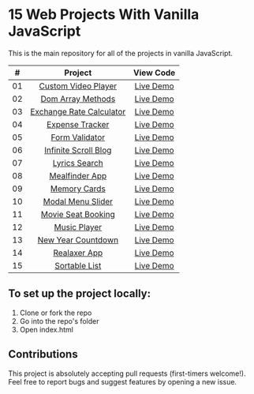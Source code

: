 # 15 Web Projects With Vanilla JavaScript

This is the main repository for all of the projects in vanilla JavaScript.


|  #  |            Project             | View Code |
| :-: | :----------------------------: | :-------: |
| 01  |       [Custom Video Player](https://github.com/sagar-barapatre/Vanilla-Web-Projects/tree/master/custom%20video%20player)       | [Live Demo](https://customvideoplayer-sagar-barapatre.netlify.app/)  |
| 02  |     [Dom Array Methods](https://github.com/sagar-barapatre/Vanilla-Web-Projects/tree/master/dom-array-methods)    | [Live Demo](https://domarraymethod-sagar-barapatre.netlify.app/)  |
| 03  |    [Exchange Rate Calculator](https://github.com/sagar-barapatre/Vanilla-Web-Projects/tree/master/exchange-rate)     | [Live Demo](https://exchange-rate-sagar-barapatre.netlify.app/)  |
| 04  |  [Expense Tracker](https://github.com/sagar-barapatre/Vanilla-Web-Projects/tree/master/expense-tracker)  | [Live Demo](https://expensetracker-sagar-barapatre.netlify.app/)  |
| 05  | [Form Validator](https://github.com/sagar-barapatre/Vanilla-Web-Projects/tree/master/form-validator)  | [Live Demo](https://formvalidator-sagar-barapatre.netlify.app/)  |
| 06  |    [Infinite Scroll Blog](https://github.com/sagar-barapatre/Vanilla-Web-Projects/tree/master/infinite_scroll_blog)    | [Live Demo](https://infinitescrollblog-sagar-barapatre.netlify.app/)  |
| 07  |        [Lyrics Search](https://github.com/sagar-barapatre/Vanilla-Web-Projects/tree/master/lyrics-search)       | [Live Demo](https://lyricssearch-sagar-barapatre.netlify.app/)  |
| 08  |       [Mealfinder App](https://github.com/sagar-barapatre/Vanilla-Web-Projects/tree/master/meal-finder)      | [Live Demo](https://mealfinder-sagar-barapatre.netlify.app/)  |
| 09  |      [Memory Cards](https://github.com/sagar-barapatre/Vanilla-Web-Projects/tree/master/memory-cards)       | [Live Demo](https://memorycards-sagar-barapatre.netlify.app/)  |
| 10  |        [Modal Menu Slider](https://github.com/sagar-barapatre/Vanilla-Web-Projects/tree/master/modal-menu-slider)       | [Live Demo](https://modalmenuslider-sagar-barapatre.netlify.app/)  |
| 11  |     [Movie Seat Booking](https://github.com/sagar-barapatre/Vanilla-Web-Projects/tree/master/movie-seat-booking)     | [Live Demo](https://movieseatbooking-sagar-barapatre.netlify.app/)  |
| 12  |        [Music Player](https://github.com/sagar-barapatre/Vanilla-Web-Projects/tree/master/music-player)     | [Live Demo](https://musicplayer-sagar-barapatre.netlify.app/)  |
| 13  |     [New Year Countdown](https://github.com/sagar-barapatre/Vanilla-Web-Projects/tree/master/new-year-countdown)    | [Live Demo](https://newyearcountdown-sagar-barapatre.netlify.app/)  |
| 14  |        [Realaxer App](https://github.com/sagar-barapatre/Vanilla-Web-Projects/tree/master/relaxer-app)     | [Live Demo](https://relaxerapp-sagar-barapatre.netlify.app/)  |
| 15  |      [Sortable List](https://github.com/sagar-barapatre/Vanilla-Web-Projects/tree/master/sortable-list)     | [Live Demo](https://vanillawebprojects.com/projects/sortable-list/)  |



## To set up the project locally:

1. Clone or fork the repo
2. Go into the repo's folder
3. Open index.html

## Contributions

This project is absolutely accepting pull requests (first-timers welcome!). Feel free to report bugs and suggest features by opening a new issue. 
